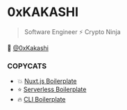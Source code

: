 # 0xKAKASHI

> Software Engineer ⚡️ Crypto Ninja

🐤 [@0xKakashi](https://twitter.com/0xkakashi)

### COPYCATS

* 💥 [Nuxt.js Boilerplate](https://github.com/0xkakashi/nuxtjs-boilerplate)
* ⭐️ [Serverless Boilerplate](https://github.com/0xkakashi/sls-boilerplate)
* 🔥 [CLI Boilerplate](https://github.com/0xkakashi/cli-boilerplate)

